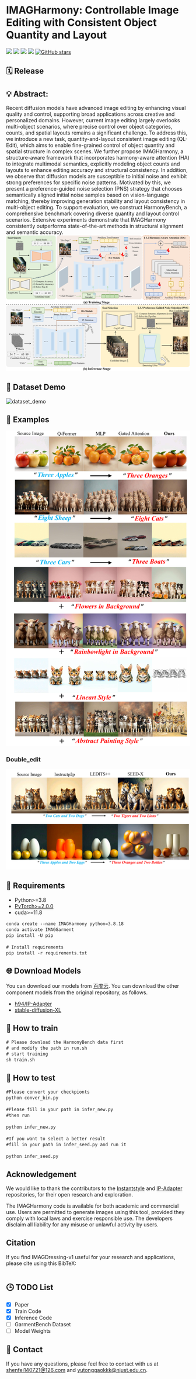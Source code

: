 # IMAGHarmony: Controllable Image Editing with Consistent Object Quantity and Layout



<a href=''><img src='https://img.shields.io/badge/Project-Page-green'></a>
<a href=''><img src='https://img.shields.io/badge/Technique-Report-red'></a>
<a href=''><img src='https://img.shields.io/badge/%F0%9F%A4%97%20Hugging%20Face-Model-blue'></a>
<a href='https://huggingface.co/datasets/IMAGDressing/IGPair'><img src='https://img.shields.io/badge/Dataset-GarmentBench-orange'></a>
[![GitHub stars](https://github.com/muzishen/IMAGHarmony?style=social)](https://github.com/muzishen/IMAGHarmony)


## 🗓️ Release








## 💡 Abstract:
Recent diffusion models have advanced image editing by enhancing visual quality and control, supporting broad applications across creative and personalized domains. However, current image editing largely overlooks multi-object scenarios, where precise control over object categories, counts, and spatial layouts remains a significant challenge.
To address this, we introduce a new task, quantity-and-layout consistent image editing (QL-Edit), which aims to enable fine-grained control of object quantity and spatial structure in complex scenes. 
We further propose IMAGHarmony, a structure-aware framework that incorporates harmony-aware attention (HA) to integrate multimodal semantics, explicitly modeling object counts and layouts to enhance editing accuracy and structural consistency.
In addition, we observe that diffusion models are susceptible to initial noise and exhibit strong preferences for specific noise patterns. 
Motivated by this, we present a preference-guided noise selection (PNS) strategy that chooses semantically aligned initial noise samples based on vision-language matching, thereby improving generation stability and layout consistency in multi-object editing.
To support evaluation, we construct HarmonyBench, a comprehensive benchmark covering diverse quantity and layout control scenarios.
Extensive experiments demonstrate that IMAGHarmony consistently outperforms state-of-the-art methods in structural alignment and semantic accuracy.
![architecture](./assets/page1.png)

## 🚀 Dataset Demo

![dataset_demo](./assets/bench.png)
## 🚀 Examples

![results_1](./assets/page3.png)


### Double_edit
![results_2](./assets/page2.png)





## 🔧 Requirements

- Python>=3.8
- [PyTorch>=2.0.0](https://pytorch.org/)
- cuda>=11.8
```
conda create --name IMAGHarmony python=3.8.18
conda activate IMAGGarment
pip install -U pip

# Install requirements
pip install -r requirements.txt
```
## 🌐 Download Models

You can download our models from [百度云](). You can download the other component models from the original repository, as follows.
- [h94/IP-Adapter](https://huggingface.co/h94/IP-Adapter)
- [stable-diffusion-XL](https://huggingface.co/stabilityai/stable-diffusion-xl-base-1.0)

## 🚀 How to train
```
# Please download the HarmonyBench data first 
# and modify the path in run.sh
# start training
sh train.sh
```
## 🚀 How to test
```
#Please convert your checkpionts
python conver_bin.py

#Please fill in your path in infer_new.py
#then run

python infer_new.py

#If you want to select a better result
#fill in your path in infer_seed.py and run it

python infer_seed.py
```
## Acknowledgement
We would like to thank the contributors to the [Instantstyle](https://github.com/instantX-research/InstantStyle) and [IP-Adapter](https://github.com/tencent-ailab/IP-Adapter) repositories, for their open research and exploration.

The IMAGHarmony code is available for both academic and commercial use. Users are permitted to generate images using this tool, provided they comply with local laws and exercise responsible use. The developers disclaim all liability for any misuse or unlawful activity by users.
## Citation
If you find IMAGDressing-v1 useful for your research and applications, please cite using this BibTeX:

```bibtex

```
## 🕒 TODO List
- [x] Paper
- [x] Train Code
- [x] Inference Code
- [ ] GarmentBench Dataset
- [ ] Model Weights
## 📨 Contact
If you have any questions, please feel free to contact with us at shenfei140721@126.com and yutonggaokkk@njust.edu.cn.
